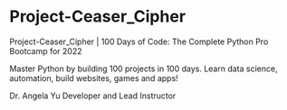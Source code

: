 # Project-Ceaser_Cipher
Project-Ceaser_Cipher | 100 Days of Code: The Complete Python Pro Bootcamp for 2022

Master Python by building 100 projects in 100 days. Learn data science, automation, build websites, games and apps!

Dr. Angela Yu
Developer and Lead Instructor
